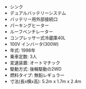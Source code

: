 * シンク
* デュアルバッテリーシステム
* バッテリー用外部接続口
* パーキングヒーター
* ルーフベンチレーター
* コンプレッサー式冷蔵庫40L
* 100V インバータ(300W)
* 年式: 1998年
* 乗車定数: 3人 
* 変速装置: オートマチック
* 駆動方式: 後輪駆動の2WD
* 燃料タイプ: 無鉛レギュラー
* 寸法(長x横x高): 5.2m x 1.7m x 2.4m